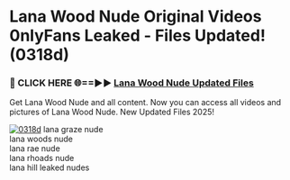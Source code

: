 # Lana Wood Nude Original Videos 0nlyFans Leaked - Files Updated! (0318d)

<h3>🔴 CLICK HERE 🌐==►► <a href="https://tinyurl.com/yc6ubb5a" rel="nofollow">Lana Wood Nude Updated Files</a></h3>

Get Lana Wood Nude and all content. Now you can access all videos and pictures of Lana Wood Nude. New Updated Files 2025!

[![0318d](https://i.imgur.com/7eu0CRL.gif)](https://tinyurl.com/yc6ubb5a)
lana graze nude<br>
lana woods nude<br>
lana rae nude<br>
lana rhoads nude<br>
lana hill leaked nudes